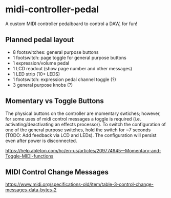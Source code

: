 # midi-controller-pedal
A custom MIDI controller pedalboard to control a DAW, for fun!

## Planned pedal layout
* 8 footswitches: general purpose buttons
* 1 footswitch: page toggle for general purpose buttons
* 1 expression/volume pedal
* 1 LCD readout (show page number and other messages)
* 1 LED strip (10+ LEDS)
* 1 footswitch: expression pedal channel toggle (?)
* 3 general purpose knobs (?)

## Momentary vs Toggle Buttons
The physical buttons on the controller are momentary swtiches; however, for some uses of midi control messages a toggle is required (i.e. activating/deactivating an effects processor). To switch the configuration of one of the general purpose switches, hold the switch for ~7 seconds (TODO: Add feedback via LCD and LEDs). The configuration will persist even after power is disconnected.  

https://help.ableton.com/hc/en-us/articles/209774945--Momentary-and-Toggle-MIDI-functions


## MIDI Control Change Messages
https://www.midi.org/specifications-old/item/table-3-control-change-messages-data-bytes-2